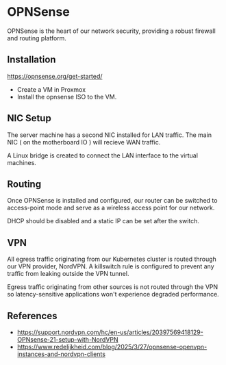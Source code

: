 # OPNSense

OPNSense is the heart of our network security, providing a robust firewall and routing platform.

## Installation

https://opnsense.org/get-started/

- Create a VM in Proxmox
- Install the opnsense ISO to the VM.

## NIC Setup

The server machine has a second NIC installed for LAN traffic. The main NIC ( on the motherboard IO ) will recieve WAN traffic.

A Linux bridge is created to connect the LAN interface to the virtual machines.

## Routing

Once OPNSense is installed and configured, our router can be switched to access-point mode and serve as a wireless access point for our network.

DHCP should be disabled and a static IP can be set after the switch.

## VPN

All egress traffic originating from our Kubernetes cluster is routed through our VPN provider, NordVPN. A killswitch rule is configured to prevent any traffic from leaking outside the VPN tunnel.

Egress traffic originating from other sources is not routed through the VPN so latency-sensitive applications won't experience degraded performance.

## References

- https://support.nordvpn.com/hc/en-us/articles/20397569418129-OPNsense-21-setup-with-NordVPN
- https://www.redelijkheid.com/blog/2025/3/27/opnsense-openvpn-instances-and-nordvpn-clients